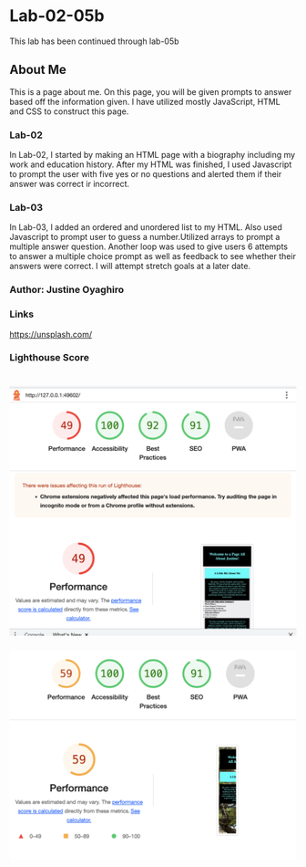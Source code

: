 # Lab-02-05b
This lab has been continued through lab-05b
## About Me
This is a page about me. On this page, you will be given prompts to answer based off the information given. I have utilized mostly JavaScript, HTML and CSS to construct this page.
### Lab-02
In Lab-02, I started by making an HTML page with a biography including my work and education history. After my HTML was finished, I used Javascript to prompt the user with five yes or no questions and alerted them if their answer was correct ir incorrect.
### Lab-03
In Lab-03, I added an ordered and unordered list to my HTML. Also used Javascript to prompt user to guess a number.Utilized arrays to prompt a multiple answer question. Another loop was used to give users 6 attempts to answer a multiple choice prompt as well as feedback to see whether their answers were correct. I will attempt stretch goals at a later date.


### Author: Justine Oyaghiro

### Links
https://unsplash.com/

### Lighthouse Score
![Lighthouse score for Lab02](./img/lighthouseimg1.png)
=======
![Lighthouse score for Lab03](./img/lighthouseimg2.png)
